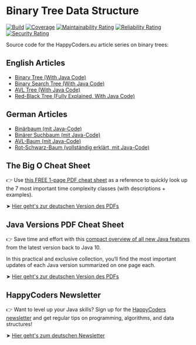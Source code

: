 # Binary Tree Data Structure

[![Build](https://github.com/SvenWoltmann/binary-tree/actions/workflows/build.yml/badge.svg)](https://github.com/SvenWoltmann/binary-tree/actions/workflows/build.yml)
[![Coverage](https://sonarcloud.io/api/project_badges/measure?project=SvenWoltmann_binary-tree&metric=coverage)](https://sonarcloud.io/dashboard?id=SvenWoltmann_binary-tree)
[![Maintainability Rating](https://sonarcloud.io/api/project_badges/measure?project=SvenWoltmann_binary-tree&metric=sqale_rating)](https://sonarcloud.io/dashboard?id=SvenWoltmann_binary-tree)
[![Reliability Rating](https://sonarcloud.io/api/project_badges/measure?project=SvenWoltmann_binary-tree&metric=reliability_rating)](https://sonarcloud.io/dashboard?id=SvenWoltmann_binary-tree)
[![Security Rating](https://sonarcloud.io/api/project_badges/measure?project=SvenWoltmann_binary-tree&metric=security_rating)](https://sonarcloud.io/dashboard?id=SvenWoltmann_binary-tree)

Source code for the HappyCoders.eu article series on binary trees:

## English Articles

* [Binary Tree (With Java Code)](https://www.happycoders.eu/algorithms/binary-tree-java/)
* [Binary Search Tree (With Java Code)](https://www.happycoders.eu/algorithms/binary-search-tree-java/)
* [AVL Tree (With Java Code)](https://www.happycoders.eu/algorithms/avl-tree-java/)
* [Red-Black Tree (Fully Explained, With Java Code)](https://www.happycoders.eu/algorithms/red-black-tree-java/)

## German Articles

* [Binärbaum (mit Java-Code)](https://www.happycoders.eu/de/algorithmen/binaerbaum-java/)
* [Binärer Suchbaum (mit Java-Code)](https://www.happycoders.eu/de/algorithmen/binaerer-suchbaum-java/)
* [AVL-Baum (mit Java-Code)](https://www.happycoders.eu/de/algorithmen/avl-baum-java/)
* [Rot-Schwarz-Baum (vollständig erklärt, mit Java-Code)](https://www.happycoders.eu/de/algorithmen/rot-schwarz-baum-java/)

## The Big O Cheat Sheet
👉 Use [this FREE 1-page PDF cheat sheet](https://www.happycoders.eu/big-o-cheat-sheet/) as a reference to quickly look up the 7 most important time complexity classes (with descriptions + examples).

➤ [Hier geht's zur deutschen Version des PDFs](https://www.happycoders.eu/de/o-notation-cheat-sheet/)

## Java Versions PDF Cheat Sheet
👉 Save time and effort with this [compact overview of all new Java features](https://www.happycoders.eu/java-versions/) from the latest version back to Java 10.

In this practical and exclusive collection, you‘ll find the most important updates of each Java version summarized on one page each.

➤ [Hier geht's zur deutschen Version des PDFs](https://www.happycoders.eu/de/java-versionen/)

## HappyCoders Newsletter
👉 Want to level up your Java skills?
Sign up for the [HappyCoders newsletter](http://www.happycoders.eu/newsletter/) and get regular tips on programming, algorithms, and data structures!

➤ [Hier geht's zum deutschen Newsletter](https://www.happycoders.eu/de/newsletter/)
